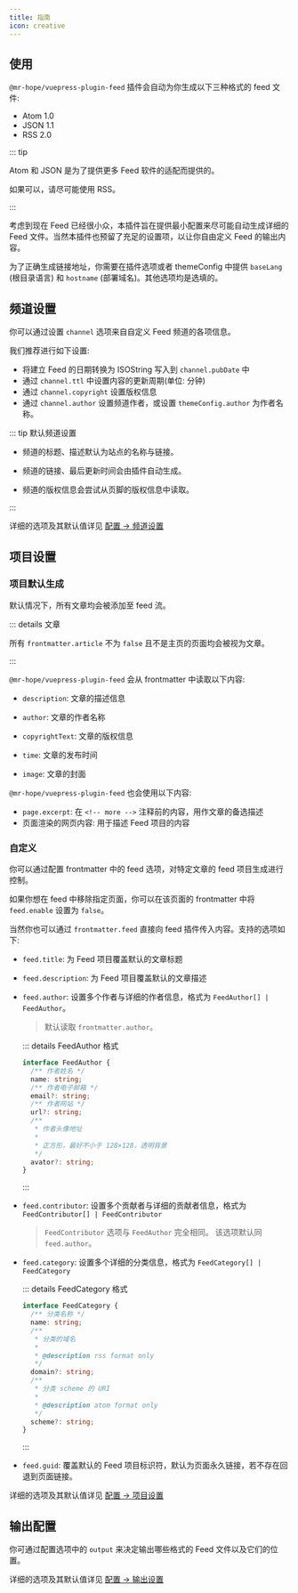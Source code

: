 ```yaml
---
title: 指南
icon: creative
---
```


## 使用

`@mr-hope/vuepress-plugin-feed` 插件会自动为你生成以下三种格式的 feed 文件:

- Atom 1.0
- JSON 1.1
- RSS 2.0

::: tip

Atom 和 JSON 是为了提供更多 Feed 软件的适配而提供的。

如果可以，请尽可能使用 RSS。

:::

考虑到现在 Feed 已经很小众，本插件旨在提供最小配置来尽可能自动生成详细的 Feed 文件。当然本插件也预留了充足的设置项，以让你自由定义 Feed 的输出内容。

为了正确生成链接地址，你需要在插件选项或者 themeConfig 中提供 `baseLang` (根目录语言) 和 `hostname` (部署域名)。其他选项均是选填的。

## 频道设置

你可以通过设置 `channel` 选项来自自定义 Feed 频道的各项信息。

我们推荐进行如下设置:

- 将建立 Feed 的日期转换为 ISOString 写入到 `channel.pubDate` 中
- 通过 `channel.ttl` 中设置内容的更新周期(单位: 分钟)
- 通过 `channel.copyright` 设置版权信息
- 通过 `channel.author` 设置频道作者，或设置 `themeConfig.author` 为作者名称。

::: tip 默认频道设置

- 频道的标题、描述默认为站点的名称与链接。

- 频道的链接、最后更新时间会由插件自动生成。

- 频道的版权信息会尝试从页脚的版权信息中读取。

:::

详细的选项及其默认值详见 [配置 → 频道设置](config/channel.md)

## 项目设置

### 项目默认生成

默认情况下，所有文章均会被添加至 feed 流。

::: details 文章

所有 `frontmatter.article` 不为 `false` 且不是主页的页面均会被视为文章。

:::

`@mr-hope/vuepress-plugin-feed` 会从 frontmatter 中读取以下内容:

- `description`: 文章的描述信息

- `author`: 文章的作者名称

- `copyrightText`: 文章的版权信息

- `time`: 文章的发布时间

- `image`: 文章的封面

`@mr-hope/vuepress-plugin-feed` 也会使用以下内容:

- `page.excerpt`: 在 `<!-- more -->` 注释前的内容，用作文章的备选描述
- 页面渲染的网页内容: 用于描述 Feed 项目的内容

### 自定义

你可以通过配置 frontmatter 中的 feed 选项，对特定文章的 feed 项目生成进行控制。

如果你想在 feed 中移除指定页面，你可以在该页面的 frontmatter 中将 `feed.enable` 设置为 `false`。

当然你也可以通过 `frontmatter.feed` 直接向 feed 插件传入内容。支持的选项如下:

- `feed.title`: 为 Feed 项目覆盖默认的文章标题
- `feed.description`: 为 Feed 项目覆盖默认的文章描述
- `feed.author`: 设置多个作者与详细的作者信息，格式为 `FeedAuthor[] | FeedAuthor`。

  > 默认读取 `frontmatter.author`。

  ::: details FeedAuthor 格式

  ```ts
  interface FeedAuthor {
    /** 作者姓名 */
    name: string;
    /** 作者电子邮箱 */
    email?: string;
    /** 作者网站 */
    url?: string;
    /**
     * 作者头像地址
     *
     * 正方形，最好不小于 128×128，透明背景
     */
    avator?: string;
  }
  ```

  :::

- `feed.contributor`: 设置多个贡献者与详细的贡献者信息，格式为 `FeedContributor[] | FeedContributor`

  > `FeedContributor` 选项与 `FeedAuthor` 完全相同。
  > 该选项默认同 `feed.author`。

- `feed.category`: 设置多个详细的分类信息，格式为 `FeedCategory[] | FeedCategory`

  ::: details FeedCategory 格式

  ```ts
  interface FeedCategory {
    /** 分类名称 */
    name: string;
    /**
     * 分类的域名
     *
     * @description rss format only
     */
    domain?: string;
    /**
     * 分类 scheme 的 URI
     *
     * @description atom format only
     */
    scheme?: string;
  }
  ```

  :::

- `feed.guid`: 覆盖默认的 Feed 项目标识符，默认为页面永久链接，若不存在回退到页面链接。

详细的选项及其默认值详见 [配置 → 项目设置](config/item.md)

## 输出配置

你可通过配置选项中的 `output` 来决定输出哪些格式的 Feed 文件以及它们的位置。

详细的选项及其默认值详见 [配置 → 输出设置](config/readme.md#output)

